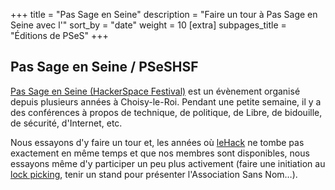 +++
title = "Pas Sage en Seine"
description = "Faire un tour à Pas Sage en Seine avec l'"
sort_by = "date"
weight = 10
[extra]
subpages_title = "Éditions de PSeS"
+++

## Pas Sage en Seine / PSeSHSF

[Pas Sage en Seine (HackerSpace Festival)](https://passageenseine.fr/) est un
évènement organisé depuis plusieurs années à Choisy-le-Roi. Pendant une petite
semaine, il y a des conférences à propos de technique, de politique, de Libre,
de bidouille, de sécurité, d'Internet, etc.

Nous essayons d'y faire un tour et, les années où
[leHack](@/activités/le_hack/_index.md) ne tombe pas exactement en même temps
et que nos membres sont disponibles, nous essayons même d'y participer un peu
plus activement (faire une initiation au [lock
picking](@/activités/lock-picking/_index.md), tenir un stand pour présenter
l'Association Sans Nom…).
